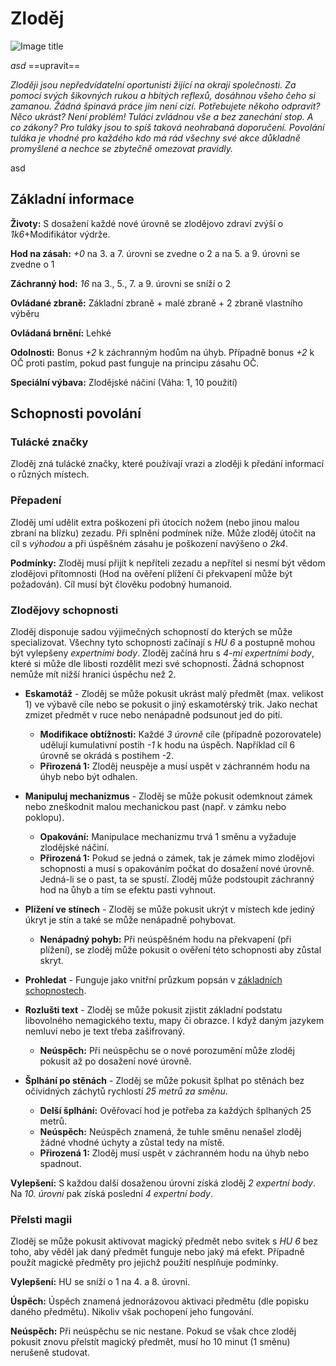 # Zloděj

![Image title](/assets/classes/Thief.jpeg)

*asd* ==upravit==

*Zloději jsou nepředvídatelní oportunisti žijící na okraji společnosti. Za pomocí svých šikovných rukou a hbitých reflexů, dosáhnou všeho čeho si zamanou. Žádná špinavá práce jim není cizí. Potřebujete někoho odpravit? Něco ukrást? Není problém! Tuláci zvládnou vše a bez zanechání stop. A co zákony? Pro tuláky jsou to spíš taková neohrabaná doporučení. Povolání tuláka je vhodné pro každého kdo má rád všechny své akce důkladně promyšlené a nechce se zbytečně omezovat pravidly.*

asd

## Základní informace

**Životy:** S dosažení každé nové úrovně se zlodějovo zdraví zvýší o *1k6*+Modifikátor výdrže.

**Hod na zásah:** *+0* na 3. a 7. úrovni se zvedne o 2 a na 5. a 9. úrovni se zvedne o 1

**Záchranný hod:** *16* na 3., 5., 7. a 9. úrovni se sníží o 2

**Ovládané zbraně:** Základní zbraně + malé zbraně + 2 zbraně vlastního výběru

**Ovládaná brnění:** Lehké

**Odolnosti:** Bonus *+2* k záchranným hodům na úhyb. Případně bonus *+2* k OČ proti pastím, pokud past funguje na principu zásahu OČ.

**Speciální výbava:** Zlodějské náčiní (Váha: 1, 10 použití)

## Schopnosti povolání

### Tulácké značky

Zloděj zná tulácké značky, které používají vrazi a zloději k předání informací o různých místech.

### Přepadení

Zloděj umí udělit extra poškození při útocích nožem (nebo jinou malou zbraní na blízku) zezadu. Při splnění podmínek níže. Může zloděj útočit na cíl s *výhodou* a při úspěšném zásahu je poškození navýšeno o *2k4*.

**Podmínky:** Zloděj musí přijít k nepříteli zezadu a nepřítel si nesmí být vědom zlodějovi přítomnosti (Hod na ověření plížení či překvapení může být požadován). Cíl musí být člověku podobný humanoid.

### Zlodějovy schopnosti

Zloděj disponuje sadou výjimečných schopností do kterých se může specializovat. Všechny tyto schopnosti začínají s *HU 6* a postupně mohou být vylepšeny *expertními body*. Zloděj začíná hru s *4-mi expertními body*, které si může dle libosti rozdělit mezi své schopnosti. Žádná schopnost nemůže mít nižší hranici úspěchu než 2.

- **Eskamotáž** - Zloděj se může pokusit ukrást malý předmět (max. velikost 1) ve výbavě cíle nebo se pokusit o jiný eskamotérský trik. Jako nechat zmizet předmět v ruce nebo nenápadně podsunout jed do pití.
    - **Modifikace obtížnosti:** Každé *3 úrovně* cíle (případně pozorovatele) udělují kumulativní postih *-1* k hodu na úspěch. Například cíl 6 úrovně se okrádá s postihem -2.
    - **Přirozená 1:** Zloděj neuspěje a musí uspět v záchranném hodu na úhyb nebo být odhalen.

- **Manipuluj mechanizmus** - Zloděj se může pokusit odemknout zámek nebo zneškodnit malou mechanickou past (např. v zámku nebo poklopu). 
    - **Opakování:** Manipulace mechanizmu trvá 1 směnu a vyžaduje zlodějské náčiní.
    - **Přirozená 1:** Pokud se jedná o zámek, tak je zámek mimo zlodějovi schopnosti a musí s opakováním počkat do dosažení nové úrovně. Jedná-li se o past, ta se spustí. Zloděj může podstoupit záchranný hod na ůhyb a tím se efektu pasti vyhnout. 

- **Plížení ve stínech** - Zloděj se může pokusit ukrýt v místech kde jediný úkryt je stín a také se může nenápadně pohybovat.
    - **Nenápadný pohyb:** Při neúspěšném hodu na překvapení (při plížení), se zloděj může pokusit o ověření této schopnosti aby zůstal skryt.

- **Prohledat** - Funguje jako vnitřní průzkum popsán v [základních schopnostech](/Pravidla%20a%20procedury/Adventures/#zakladni-schopnosti).
- **Rozlušti text** - Zloděj se může pokusit zjistit základní podstatu libovolného nemagického textu, mapy či obrazce. I když daným jazykem nemluví nebo je text třeba zašifrovaný.  
    - **Neúspěch:** Při neúspěchu se o nové porozumění může zloděj pokusit až po dosažení nové úrovně.

- **Šplhání po stěnách** - Zloděj se může pokusit šplhat po stěnách bez očividných záchytů rychlostí *25 metrů za směnu*.
    - **Delší šplhání:** Ověřovací hod je potřeba za každých šplhaných 25 metrů.
    - **Neúspěch:** Neúspěch znamená, že tuhle směnu nenašel zloděj žádné vhodné úchyty a zůstal tedy na místě.
    - **Přirozená 1:**  Zloděj musí uspět v záchranném hodu na úhyb nebo spadnout.


**Vylepšení:** S každou další dosaženou úrovní získá zloděj *2 expertní body*. Na *10. úrovni* pak získá poslední *4 expertní body*.

### Přelsti magii

Zloděj se může pokusit aktivovat magický předmět nebo svitek s *HU 6* bez toho, aby věděl jak daný předmět funguje nebo jaký má efekt. Případně použít magické předměty pro jejichž použití nesplňuje podmínky. 

**Vylepšení:** HU se sníží o 1 na 4. a 8. úrovni.

**Úspěch:** Úspěch znamená jednorázovou aktivaci předmětu (dle popisku daného předmětu). Nikoliv však pochopení jeho fungování.

**Neúspěch:** Při neúspěchu se nic nestane. Pokud se však chce zloděj pokusit znovu přelstít magický předmět, musí ho 10 minut (1 směnu) nerušeně studovat.
